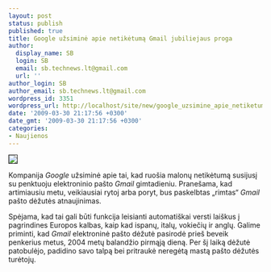 ```yaml
---
layout: post
status: publish
published: true
title: Google užsiminė apie netikėtumą Gmail jubiliejaus proga
author:
  display_name: SB
  login: SB
  email: sb.technews.lt@gmail.com
  url: ''
author_login: SB
author_email: sb.technews.lt@gmail.com
wordpress_id: 3351
wordpress_url: http://localhost/site/new/google_uzsimine_apie_netiketuma_gmail_jubiliejaus_proga/
date: '2009-03-30 21:17:56 +0300'
date_gmt: '2009-03-30 21:17:56 +0300'
categories:
- Naujienos
---
```

<div class="imgright"><img src="http://tbn1.google.com/images?q=tbn:2RZpSmDv5QY0tM:http://www.sajithmr.com/wp-content/uploads/2008/03/20070417-gmail-logo.jpg" border="1" /></div>
<p>Kompanija <i>Google</i> užsiminė apie tai, kad ruošia malonų netikėtumą susijusį su penktuoju elektroninio pašto <i>Gmail</i> gimtadieniu. Pranešama, kad artimiausiu metu, veikiausiai rytoj arba poryt, bus paskelbtas „rimtas“ <i>Gmail</i> pašto dėžutės atnaujinimas.</p>
<p>Spėjama, kad tai gali būti funkcija leisianti automatiškai versti laiškus į pagrindines Europos kalbas, kaip kad ispanų, italų, vokiečių ir anglų. Galime priminti, kad <i>Gmail</i> elektroninė pašto dėžutė pasirodė prieš beveik penkerius metus, 2004 metų balandžio pirmąją dieną. Per šį laiką dėžutė patobulėjo, padidino savo talpą bei pritraukė neregėtą mastą pašto dėžutės turėtojų.<br /></p>
